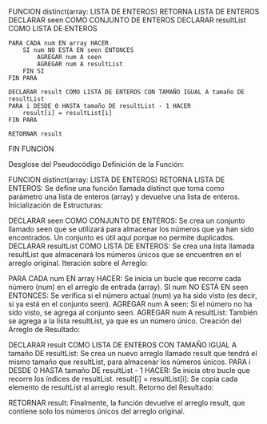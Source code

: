 FUNCION distinct(array: LISTA DE ENTEROS) RETORNA LISTA DE ENTEROS
    DECLARAR seen COMO CONJUNTO DE ENTEROS
    DECLARAR resultList COMO LISTA DE ENTEROS

    PARA CADA num EN array HACER
        SI num NO ESTÁ EN seen ENTONCES
            AGREGAR num A seen
            AGREGAR num A resultList
        FIN SI
    FIN PARA

    DECLARAR result COMO LISTA DE ENTEROS CON TAMAÑO IGUAL A tamaño DE resultList
    PARA i DESDE 0 HASTA tamaño DE resultList - 1 HACER
        result[i] = resultList[i]
    FIN PARA

    RETORNAR result
FIN FUNCION

Desglose del Pseudocódigo
Definición de la Función:

FUNCION distinct(array: LISTA DE ENTEROS) RETORNA LISTA DE ENTEROS: Se define una función llamada distinct que toma como parámetro una lista de enteros (array) y devuelve una lista de enteros.
Inicialización de Estructuras:

DECLARAR seen COMO CONJUNTO DE ENTEROS: Se crea un conjunto llamado seen que se utilizará para almacenar los números que ya han sido encontrados. Un conjunto es útil aquí porque no permite duplicados.
DECLARAR resultList COMO LISTA DE ENTEROS: Se crea una lista llamada resultList que almacenará los números únicos que se encuentren en el arreglo original.
Iteración sobre el Arreglo:

PARA CADA num EN array HACER: Se inicia un bucle que recorre cada número (num) en el arreglo de entrada (array).
SI num NO ESTÁ EN seen ENTONCES: Se verifica si el número actual (num) ya ha sido visto (es decir, si ya está en el conjunto seen).
AGREGAR num A seen: Si el número no ha sido visto, se agrega al conjunto seen.
AGREGAR num A resultList: También se agrega a la lista resultList, ya que es un número único.
Creación del Arreglo de Resultado:

DECLARAR result COMO LISTA DE ENTEROS CON TAMAÑO IGUAL A tamaño DE resultList: Se crea un nuevo arreglo llamado result que tendrá el mismo tamaño que resultList, para almacenar los números únicos.
PARA i DESDE 0 HASTA tamaño DE resultList - 1 HACER: Se inicia otro bucle que recorre los índices de resultList.
result[i] = resultList[i]: Se copia cada elemento de resultList al arreglo result.
Retorno del Resultado:

RETORNAR result: Finalmente, la función devuelve el arreglo result, que contiene solo los números únicos del arreglo original.